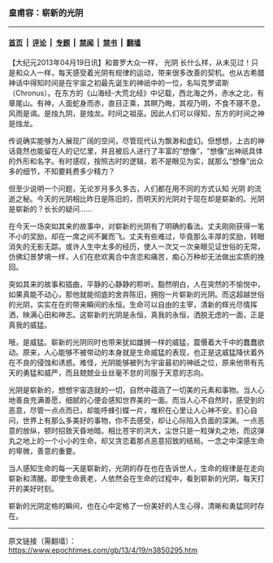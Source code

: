 ### 皇甫容：崭新的光阴

---

#### [首页](../../../..?n3850295) &nbsp;|&nbsp; [评论](../../../../../epoch-comment?n3850295) &nbsp;|&nbsp; [专题](../../../../../epoch-special?n3850295) &nbsp;|&nbsp; [禁闻](../../../../../epoch-news?n3850295) &nbsp;|&nbsp; [禁书](../../../../../books?n3850295) &nbsp;|&nbsp; [翻墙](https://github.com/gfw-breaker/nogfw/blob/master/README.md?n3850295)


<div class="post_content" id="artbody" itemprop="articleBody">
 <!-- article content begin -->
 <p>
  【大纪元2013年04月19日讯】和普罗大众一样，
  <ok href="https://www.epochtimes.com/gb/tag/%E5%85%89%E9%98%B4.html">
   光阴
  </ok>
  长什么样，从未见过！只是和众人一样，每天感受着光阴有规律的运动，带来很多改善的契机。也从古希腊神话中得知时间是在宇宙之初最先诞生的神祇中的一位，名叫克罗诺斯（Chronus）。在东方的《山海经-大荒北经》中记载，西北海之外，赤水之北，有章尾山。有神，人面蛇身而赤，直目正乘，其瞑乃晦，其视乃明，不食不寝不息，风雨是谒。是烛九阴，是烛龙。时间之祖巫。因此人们可以得知，东方的时间之神是烛龙。
 </p>
 <p>
  传说确实能够为人展现广阔的空间，尽管现代认为飘渺和虚幻。但想想，上古的神话竟然也能留在人的记忆里，并且被后人进行了丰富的“想像”，“想像”出神祇具体的外形和名字。有时感叹，按照古时的逻辑，若不是眼见为实，就那么“想像”出众多的细节，不知要耗费多少精力？
 </p>
 <p>
  但至少说明一个问题，无论岁月多久多古，人们都在用不同的方式认知
  <ok href="https://www.epochtimes.com/gb/tag/%E5%85%89%E9%98%B4.html">
   光阴
  </ok>
  的流逝之秘。今天的光阴相比昨日是陈旧的，而明天的光阴对于现在却是崭新的。光阴是崭新的？长长的疑问……
 </p>
 <p>
  在今天一场突如其来的故事中，对崭新的光阴有了明确的看法。丈夫刚刚获得一笔不小的奖励，却在一席之间不翼而飞。丈夫有些难过，毕竟那么丰厚的奖励，转眼消失的无影无踪。或许人生中太多的经历，使人一次又一次亲眼见证世俗的无常，仿佛幻景梦境一样，人们在悲欢离合中贪恋和痛苦，痴心万种却无法做出实质的挽回。
 </p>
 <p>
  突如其来的故事和插曲，平静的心静静的聆听。豁然明白，人在突然的不愉悦中，如果真能不动心，那他就能彻底的舍弃陈旧，拥抱一片崭新的光阴。而这超越世俗的光阴，实实在在的带来瞬间的永恒。生命可以自由的主宰，清新的辉光尽情挥洒，映满心田和神志。这崭新的光阴是永恒，真我的永恒，洒脱无虑的一面，正是真我的威猛。
 </p>
 <p>
  哦，是威猛。崭新的光阴同时也带来犹如雄狮一样的威猛，震慑着大千中的蠢蠢欲动。原来，人心能够不被带动的本身就是生命威猛的表现，也正是这威猛降伏着外在不良的侵蚀和诱惑。难怪，光阴能够被列为宇宙最初的神祇之位，原来他带有先天的勇猛和威严，而且兢兢业业丝毫不怠的司服于天意的志向。
 </p>
 <p>
  光阴是崭新的，想想宇宙造就的一切，自然中蕴涵了一切美的元素和事物。当人心地善良充满善愿，细腻的心便会感知世界美的一面。而当人心不自然时，感受到的恶意，尽管一点点而已，却能呼蜂引蝶一片，堆积在心里让人心神不安。扪心自问，世界上有那么多美好的事物，你不去感受，却让心际陷入负面的深渊。一点恶意的放纵，顿时招致天昏地暗。相比苍宇的洪大，尘世只是一粒弹丸之地，而这弹丸之地上的一个小小的生命，却又贪恋着那点恶意招致的结局。一念之中深感生命的卑微，善意的重要。
 </p>
 <p>
  当人感知生命的每一天是崭新的，光阴的存在也在告诉世人，生命的规律是在走向崭新和清醒。即使生命衰老，人依然会在生命的过程中，看到崭新的光阴，每天打开的美好时刻。
 </p>
 <p>
  崭新的光阴定格的瞬间，也在心中定格了一份美好的人生心得，清晰和勇猛同时存在。
 </p>
 <!-- article content end -->
 <div id="below_article_ad">
 </div>
</div>


---

原文链接（需翻墙）：https://www.epochtimes.com/gb/13/4/19/n3850295.htm